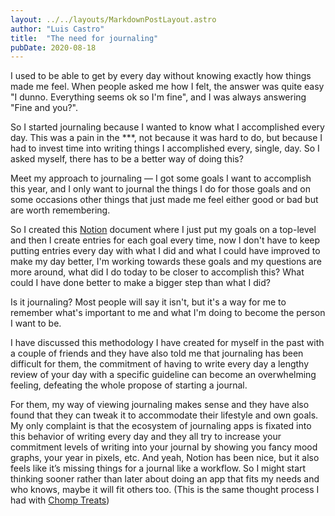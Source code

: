 ```yaml
---
layout: ../../layouts/MarkdownPostLayout.astro
author: "Luis Castro"
title:  "The need for journaling"
pubDate: 2020-08-18
---
```


I used to be able to get by every day without knowing exactly how things made me feel. When people asked me how I felt, the answer was quite easy "I dunno. Everything seems ok so I'm fine", and I was always answering "Fine and you?".

So I started journaling because I wanted to know what I accomplished every day. This was a pain in the ***, not because it was hard to do, but because I had to invest time into writing things I accomplished every, single, day. So I asked myself, there has to be a better way of doing this?

Meet my approach to journaling — I got some goals I want to accomplish this year, and I only want to journal the things I do for those goals and on some occasions other things that just made me feel either good or bad but are worth remembering.

So I created this [Notion](http://notion.so/) document where I just put my goals on a top-level and then I create entries for each goal every time, now I don't have to keep putting entries every day with what I did and what I could have improved to make my day better, I'm working towards these goals and my questions are more around, what did I do today to be closer to accomplish this? What could I have done better to make a bigger step than what I did?

Is it journaling? Most people will say it isn't, but it's a way for me to remember what's important to me and what I'm doing to become the person I want to be.

I have discussed this methodology I have created for myself in the past with a couple of friends and they have also told me that journaling has been difficult for them, the commitment of having to write every day a lengthy review of your day with a specific guideline can become an overwhelming feeling, defeating the whole propose of starting a journal.

For them, my way of viewing journaling makes sense and they have also found that they can tweak it to accommodate their lifestyle and own goals. My only complaint is that the ecosystem of journaling apps is fixated into this behavior of writing every day and they all try to increase your commitment levels of writing into your journal by showing you fancy mood graphs, your year in pixels, etc. And yeah, Notion has been nice, but it also feels like it’s missing things for a journal like a workflow. So I might start thinking sooner rather than later about doing an app that fits my needs and who knows, maybe it will fit others too. (This is the same thought process I had with [Chomp Treats](http://chompapp.io))